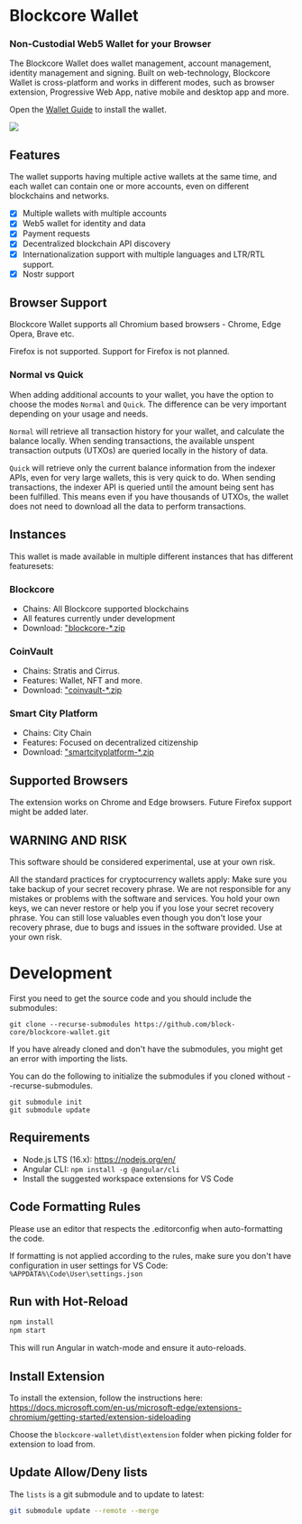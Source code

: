 # Blockcore Wallet

### Non-Custodial Web5 Wallet for your Browser

The Blockcore Wallet does wallet management, account management, identity management and signing. Built on web-technology, Blockcore Wallet is cross-platform and works in
different modes, such as browser extension, Progressive Web App, native mobile and desktop app and more.

Open the [Wallet Guide](https://www.blockcore.net/wallet/guide) to install the wallet.

![](/doc/wallet-create-wallet.gif)

## Features

The wallet supports having multiple active wallets at the same time, and each wallet can contain one or more accounts, even on different blockchains and networks.

- [x] Multiple wallets with multiple accounts
- [x] Web5 wallet for identity and data
- [x] Payment requests
- [x] Decentralized blockchain API discovery
- [x] Internationalization support with multiple languages and LTR/RTL support.
- [x] Nostr support

## Browser Support
Blockcore Wallet supports all Chromium based browsers - Chrome, Edge Opera, Brave etc.

Firefox is not supported. Support for Firefox is not planned.

### Normal vs Quick

When adding additional accounts to your wallet, you have the option to choose the modes `Normal` and `Quick`. The difference can be very important depending on your usage and needs.

`Normal` will retrieve all transaction history for your wallet, and calculate the balance locally. When sending transactions, the available unspent transaction outputs (UTXOs) are queried locally in the history of data.

`Quick` will retrieve only the current balance information from the indexer APIs, even for very large wallets, this is very quick to do. When sending transactions, the indexer API is queried until the amount being sent has been fulfilled. This means even if you have thousands of UTXOs, the wallet does not need to download all the data to perform transactions.

## Instances

This wallet is made available in multiple different instances that has different featuresets:

### Blockcore

- Chains: All Blockcore supported blockchains
- All features currently under development
- Download: ["blockcore-\*.zip](https://github.com/block-core/blockcore-wallet/releases)

### CoinVault

- Chains: Stratis and Cirrus.
- Features: Wallet, NFT and more.
- Download: ["coinvault-\*.zip](https://github.com/block-core/blockcore-wallet/releases)

### Smart City Platform

- Chains: City Chain
- Features: Focused on decentralized citizenship
- Download: ["smartcityplatform-\*.zip](https://github.com/block-core/blockcore-wallet/releases)

## Supported Browsers

The extension works on Chrome and Edge browsers. Future Firefox support might be added later.

## WARNING AND RISK

This software should be considered experimental, use at your own risk.

All the standard practices for cryptocurrency wallets apply: Make sure you take backup of your secret recovery phrase. We are not responsible for any mistakes or problems with the software and services. You hold your own keys, we can never restore or help you if you lose your secret recovery phrase. You can still lose valuables even though you don't lose your recovery phrase, due to bugs and issues in the software provided. Use at your own risk.

# Development

First you need to get the source code and you should include the submodules:

```
git clone --recurse-submodules https://github.com/block-core/blockcore-wallet.git
```

If you have already cloned and don't have the submodules, you might get an error with importing the lists.

You can do the following to initialize the submodules if you cloned without --recurse-submodules.

```
git submodule init
git submodule update
```

## Requirements

- Node.js LTS (16.x): https://nodejs.org/en/
- Angular CLI: `npm install -g @angular/cli`
- Install the suggested workspace extensions for VS Code

## Code Formatting Rules

Please use an editor that respects the .editorconfig when auto-formatting the code.

If formatting is not applied according to the rules, make sure you don't have configuration in user settings for VS Code: `%APPDATA%\Code\User\settings.json`

## Run with Hot-Reload

```sh
npm install
npm start
```

This will run Angular in watch-mode and ensure it auto-reloads.

## Install Extension

To install the extension, follow the instructions here: https://docs.microsoft.com/en-us/microsoft-edge/extensions-chromium/getting-started/extension-sideloading

Choose the `blockcore-wallet\dist\extension` folder when picking folder for extension to load from.

## Update Allow/Deny lists

The `lists` is a git submodule and to update to latest:

```sh
git submodule update --remote --merge
```
